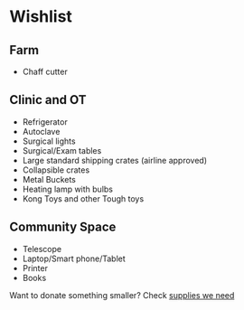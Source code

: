 Wishlist
==========

Farm
----
* Chaff cutter

Clinic and OT
----
* Refrigerator
* Autoclave
* Surgical lights
* Surgical/Exam tables
* Large standard shipping crates (airline approved)
* Collapsible crates
* Metal Buckets
* Heating lamp with bulbs
* Kong Toys and other Tough toys

Community Space
----
* Telescope
* Laptop/Smart phone/Tablet
* Printer
* Books

Want to donate something smaller? Check [supplies we need]( ?p=supplies "supplies" )
